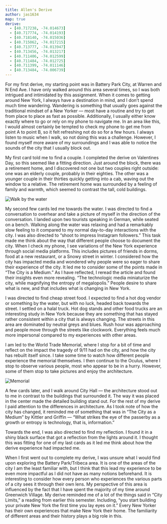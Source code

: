 ```yaml
---
title: Allen's Derive
author: jas1634
map: true
derive:
  - [40.717238, -74.014673]
  - [40.717774, -74.014193]
  - [40.718140, -74.015036]
  - [40.715062, -74.017215]
  - [40.713777, -74.013947]
  - [40.713456, -74.013217]
  - [40.711406, -74.012599]
  - [40.711484, -74.012725]
  - [40.711399, -74.011146]
  - [40.713484, -74.006739]
---
```


For my first derive, my starting point was in Battery Park City, at Warren and N End Ave. I have only walked around this area several times, so I was both intrigued and intimidated by this assignment. When it comes to getting around New York, I always have a destination in mind, and I don’t spend much time wandering. Wandering is something that usually goes against the traditional mindset of a New Yorker — most have a routine and try to get from place to place as fast as possible. Additionally, I usually either know exactly where to go or rely on my phone to navigate me. In an area like this, I would almost certainly be tempted to check my phone to get me from point A to point B, so it felt refreshing not do so for a few hours. I always listen to music when I walk, so not doing this was a challenge. However, I found myself more aware of my surroundings and I was able to notice the sounds of the city that I usually block out.

My first card told me to find a couple. I completed the derive on Valentines Day, so this seemed like a fitting direction. Just around the block, there was a retirement home, and I discovered not one but two couples right outside: one was an elderly couple, probably in their eighties. The other was a younger couple in their thirties quickly getting into a cab, waving out the window to a relative. The retirement home was surrounded by a feeling of family and warmth, which seemed to contrast the tall, cold buildings.

![Walk by the water](https://i.imgur.com/SNnlnRS.jpg)

My second few cards led me towards the water. I was directed to find a conversation to overhear and take a picture of myself in the direction of the conversation. I landed upon two tourists speaking in German, while seated on a bench. Walking along the water was relaxing and had a remarkably slow feeling to it compared to my normal day-to-day interactions with the city. I was also directed to “shoot to impress Instagram followers.” This task made me think about the way that different people choose to document the city. When I check my phone, I see variations of the New York experience through social media platforms. This includes pictures of friends in dorms, food at a new restaurant, or a Snowy street in winter. I considered how the city has impacted media and wondered why people were so eager to share their experience of the city. It led me to consider some of the points made in “The City is a Medium.”  As I have reflected, I reread the article and found their insights even more revealing. “The technologic media miniaturize the city, while magnifying the entropy of megalopolis.” People desire to share what is new, and that includes what is changing in New York.

I was directed to find cheap street food. I expected to find a hot dog vendor or something by the water, but with no luck, headed back towards the street. I settled on a halal truck. Hot dog stands and other food trucks are an interesting study in New York because they are something that has stayed rather consistent within a city that is always changing. The streets in this area are dominated by neutral greys and blues. Rush hour was approaching and people move through the streets like clockwork. Everything feels much more impersonal compared to my experiences with other areas.

I am led to the World Trade Memorial, where I stop for a bit of time and reflect on the impact the tragedy of 9/11 had on the city, and how the city has rebuilt itself since. I take some time to watch how different people experience the memorial themselves. I then continue to the Oculus, where I stop to observe various people, most who appear to be in a hurry. However, some of them stop to take pictures and enjoy the architecture.

![Memorial](https://i.imgur.com/D0eKozk.jpg)

A few cards later, and I walk around City Hall — the architecture stood out to me in contrast to the buildings that surrounded it. The way it was placed in the center made the detailed building stand out. For the rest of my derive I paid attention to the differences in architecture. As I took note of how the city has changed, it reminded me of something that was in “The City as a Medium” by Kittler and Griffin — “What strikes the eye of the passerby as a growth or entropy is technology, that is, information.”


Towards the end, I was also directed to find my reflection. I found it in a shiny black surface that got a reflection from the lights around it. I thought this was fitting for one of my last cards as it led me think about how the derive experience had impacted me.


When I first went out to complete my derive, I was unsure what I would find upon exploring the Battery Park/Tribeca area. It is one of the areas of the city I am the least familiar with, but I think that this lead my experience to be even more impactful as I did not have as many notions beforehand. It is interesting to consider how every person who experiences the various parts of a city sees it through their own lens. My perspective of this area is influenced by the fact that I have spent the majority of my time around Greenwich Village. My derive reminded me of a lot of the things said in “City Limits,” a reading from earlier this semester. Including, “you start building your private New York the first time you lay eyes on it.” Every New Yorker has their own experiences that make New York their home. The familiarity of different areas and their history plays a big role in this.

